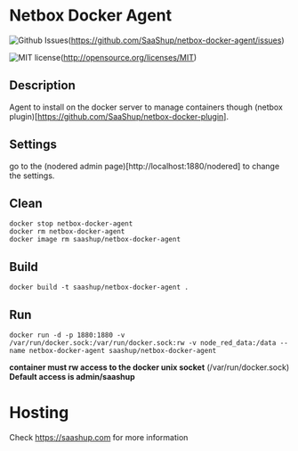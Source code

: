# Netbox Docker Agent 

![Github Issues](http://img.shields.io/github/issues/SaaShup/netbox-docker-agent)(https://github.com/SaaShup/netbox-docker-agent/issues)

![MIT license](http://img.shields.io/badge/license-MIT-brightgreen.svg)(http://opensource.org/licenses/MIT)

## Description

Agent to install on the docker server to manage containers though (netbox plugin)[https://github.com/SaaShup/netbox-docker-plugin].


## Settings

go to the (nodered admin page)[http://localhost:1880/nodered] to change the settings.

## Clean
```
docker stop netbox-docker-agent
docker rm netbox-docker-agent
docker image rm saashup/netbox-docker-agent
```
## Build
```
docker build -t saashup/netbox-docker-agent .
```
## Run
```
docker run -d -p 1880:1880 -v /var/run/docker.sock:/var/run/docker.sock:rw -v node_red_data:/data --name netbox-docker-agent saashup/netbox-docker-agent 
```
**container must rw access to the docker unix socket** (/var/run/docker.sock)
__Default access is admin/saashup__

# Hosting
Check https://saashup.com for more information
